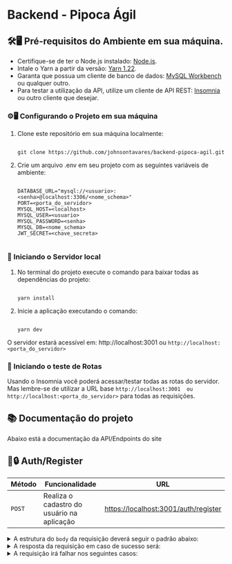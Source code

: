 # Backend - Pipoca Ágil

## 🛠️🖥️ Pré-requisitos do Ambiente em sua máquina.
- Certifique-se de ter o Node.js instalado: [Node.js](https://nodejs.org/).
- Intale o Yarn a partir da versão: [Yarn 1.22](https://classic.yarnpkg.com/lang/en/docs/install/#windows-stable).
- Garanta que possua um cliente de banco de dados: [MySQL Workbench](https://dev.mysql.com/downloads/) ou qualquer outro.
- Para testar a utilização da API, utilize um cliente de API REST: [Insomnia](https://insomnia.rest/download) ou outro cliente que desejar.

### ⚙️🖥️ Configurando o Projeto em sua máquina

1. Clone este repositório em sua máquina localmente:
   ```text
   
   git clone https://github.com/johnsontavares/backend-pipoca-agil.git
   
   ```
     
2. Crie um arquivo .env em seu projeto com as seguintes variáveis de ambiente:
    ```text
   
    DATABASE_URL="mysql://<usuario>:<senha>@localhost:3306/<nome_schema>"
    PORT=<porta_do_servidor>
    MYSQL_HOST=<localhost>
    MYSQL_USER=<usuario>
    MYSQL_PASSWORD=<senha>
    MYSQL_DB=<nome_schema>
    JWT_SECRET=<chave_secreta>
     
   ```
### 🚩 Iniciando o Servidor local
1. No terminal do projeto execute o comando para baixar todas as dependências do projeto:
   ```text
   
   yarn install
   
   ```
2. Inicie a aplicação executando o comando:
   ```text
   
   yarn dev
   
   ```
  O servidor estará acessível em: http://localhost:3001  ou  `http://localhost:<porta_do_servidor>`

### 📍 Iniciando o teste de Rotas
Usando o Insomnia você poderá acessar/testar todas as rotas do servidor. Mas lembre-se de utilizar a URL base `http://localhost:3001  ou  http://localhost:<porta_do_servidor>` para todas as requisições.

## 📚 Documentação do projeto
Abaixo está a documentação da API/Endpoints do site

## 🙎🔒 Auth/Register

| Método | Funcionalidade                             | URL                                    |
| ------ | -------------------------------------------| ---------------------------------------|
| `POST` | Realiza o cadastro do usuário na aplicação | <https://localhost:3001/auth/register> |

<details>
  <summary>A estrutura do <code>body</code> da requisição deverá seguir o padrão abaixo:</summary>

- **Request Body**:
  - `name` (string, Obrigatório): Nome completo do Usuário.
  - `email` (string, Obrigatório): Email.
  - `phone` (string, Obrigatório): Número de celular.
  - `dateOfBirth` (string, Obrigatório): Data de nascimento.
  - `password` (string, Obrigatório): Senha.
  - `confirmPassword` (string, Obrigatório): Confirmação de Senha.
  - `role` (string, Opcional): Acesso do Usuário (default: 'user').

```http
Content-Type: application/json

{
  "name": "Pipoca Rosa",
  "email": "pipoca@example.com",
  "phone": "11981997967",
  "dateOfBirth": "2000/06/29",
  "password": "Password123",
  "confirmPassword": "Password123"
}
```

</details>

<details>
  <summary>A resposta da requisição em caso de sucesso será:</summary>

```http
HTTP/1.1 201 Created
Content-Type: application/json

{
  "token": "<generated-token>"
}
```

</details>

<details>
  <summary>A requisição irá falhar nos seguintes casos:</summary>

- A rota retorna o código <code>400</code>, com a mensagem <code>O nome é obrigatório</code> caso o campo name não seja informado no body da requisição;

- A rota retorna o código <code>400</code>, com a mensagem <code>Email é obrigatório</code> caso o campo email não seja informado no body da requisição;

- A rota retorna o código <code>400</code>, com a mensagem <code>Número de telefone é obrigatório</code> caso o campo phone não seja informado no body da requisição;

- A rota retorna o código <code>400</code>, com a mensagem <code>Data de nascimento é obrigatório</code> caso o campo dateOfBirth não seja informada no body da requisição;

- A rota retorna o código <code>400</code>, com a mensagem <code>Senha é obrigatório</code> caso o campo password não seja informado no body da requisição;

- A rota retorna o código <code>400</code>, com a mensagem <code>O nome deve ter no mínimo 5 caracteres ou passar de 255 </code> caso o campo name tenha menos de 5 caracteres ou passar de 255;
  
- A rota retorna o código <code>400</code>, com a mensagem <code>Endereço de Email inválido</code> caso o campo email seja inválido;

- A rota retorna o código <code>400</code>, com a mensagem <code>Email já está em uso. Por favor, escolha outro.</code> caso o usuário tente criar uma conta com email existente;

- A rota retorna o código <code>400</code>, com a mensagem <code>Número de telefone inválido</code> caso o campo phone seja inválido;

- A rota retorna o código <code>400</code>, com a mensagem <code>Data de Nascimento inválida</code> caso o campo dateOfBirth seja inválida;

- A rota retorna o código <code>400</code>, com a mensagem <code>Senha deve ter 8 caracteres ou mais</code> caso o usuário tente criar uma senha com menos de 8 caracteres;

- A rota retorna o código <code>400</code>, com a mensagem <code>A senha deve conter pelo menos uma letra maiúscula</code> caso o usuário tente criar uma senha sem letra maiúscula;

- A rota retorna o código <code>400</code>, com a mensagem <code>A senha deve conter pelo menos uma letra minúscula</code> caso o usuário tente criar uma senha sem letra minúscula;

- A rota retorna o código <code>400</code>, com a mensagem <code>A senha deve conter pelo menos um número</code> caso o usuário tente criar uma senha sem números;

- A rota retorna o código <code>400</code>, com a mensagem <code>A senha deve conter pelo menos um caractere especial </code> caso o usuário tente criar uma senha sem caracteres especiais;
  
</details>
